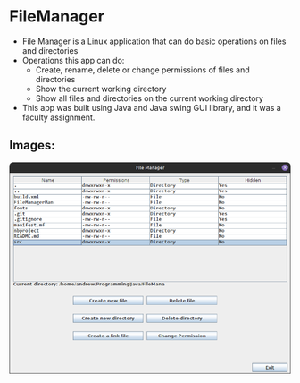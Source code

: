 # FileManager
- File Manager is a Linux application that can do basic operations on files and directories
- Operations this app can do:
  * Create, rename, delete or change permissions of files and directories
  * Show the current working directory
  * Show all files and directories on the current working directory
- This app was built using Java and Java swing GUI library, and it was a faculty assignment.

## Images:
![alt screenshot 1](./docs/images/1.png)
